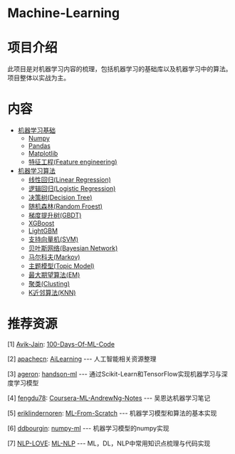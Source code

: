 # Machine-Learning
# 项目介绍

此项目是对机器学习内容的梳理，包括机器学习的基础库以及机器学习中的算法。项目整体以实战为主。

# 内容

- <a href = "">机器学习基础</a>
  - <a href = "">Numpy</a>
  - <a href = "">Pandas</a>
  - <a href = "">Matplotlib</a>
  - <a href = "">特征工程(Feature engineering)</a>
- <a href = "">机器学习算法</a>
  - <a href = "">线性回归(Linear Regression)</a>
  - <a href = "">逻辑回归(Logistic Regression)</a>
  - <a href = "">决策树(Decision Tree)</a>
  - <a href = "">随机森林(Random Froest)</a>
  - <a href = "">梯度提升树(GBDT)</a>
  - <a href = "">XGBoost</a>
  - <a href = "">LightGBM</a>
  - <a href = "">支持向量机(SVM)</a>
  - <a href = "">贝叶斯网络(Bayesian Network)</a>
  - <a href = "">马尔科夫(Markov)</a>
  - <a href = "">主题模型(Topic Model)</a>
  - <a href = "">最大期望算法(EM)</a>
  - <a href = "">聚类(Clusting)</a>
  - <a href = "">K近邻算法(KNN)</a>



# 推荐资源

[1] [Avik-Jain](https://github.com/Avik-Jain): [100-Days-Of-ML-Code](https://github.com/Avik-Jain/100-Days-Of-ML-Code) 

[2] [apachecn](https://github.com/apachecn):  [AiLearning](https://github.com/apachecn/AiLearning) --- 人工智能相关资源整理

[3] [ageron](https://github.com/ageron): [handson-ml](https://github.com/ageron/handson-ml) --- 通过Scikit-Learn和TensorFlow实现机器学习与深度学习模型

[4] [fengdu78](https://github.com/fengdu78): [Coursera-ML-AndrewNg-Notes](https://github.com/fengdu78/Coursera-ML-AndrewNg-Notes) --- 吴恩达机器学习笔记

[5] [eriklindernoren](https://github.com/eriklindernoren): [ML-From-Scratch](https://github.com/eriklindernoren/ML-From-Scratch) --- 机器学习模型和算法的基本实现

[6] [ddbourgin](https://github.com/ddbourgin): [numpy-ml](https://github.com/ddbourgin/numpy-ml) --- 机器学习模型的numpy实现

[7] [NLP-LOVE](https://github.com/NLP-LOVE): [ML-NLP](https://github.com/NLP-LOVE/ML-NLP) --- ML，DL，NLP中常用知识点梳理与代码实现



